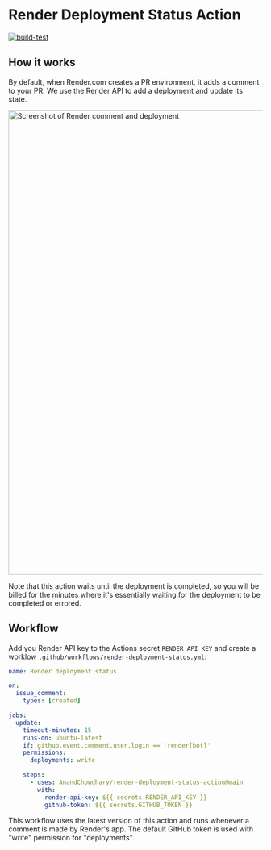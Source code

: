 # Render Deployment Status Action

[![build-test](https://github.com/AnandChowdhary/render-deployment-status-action/actions/workflows/test.yml/badge.svg)](https://github.com/AnandChowdhary/render-deployment-status-action/actions/workflows/test.yml)

## How it works

By default, when Render.com creates a PR environment, it adds a comment to your PR. We use the Render API to add a deployment and update its state.

<img width="921" alt="Screenshot of Render comment and deployment" src="https://github.com/AnandChowdhary/render-deployment-status-action/assets/2841780/5519f640-06dd-4a24-81f4-e25f5309cfe4">

Note that this action waits until the deployment is completed, so you will be billed for the minutes where it's essentially waiting for the deployment to be completed or errored.

## Workflow

Add you Render API key to the Actions secret `RENDER_API_KEY` and create a worklow `.github/workflows/render-deployment-status.yml`:

```yaml
name: Render deployment status

on:
  issue_comment:
    types: [created]

jobs:
  update:
    timeout-minutes: 15
    runs-on: ubuntu-latest
    if: github.event.comment.user.login == 'render[bot]'
    permissions:
      deployments: write

    steps:
      - uses: AnandChowdhary/render-deployment-status-action@main
        with:
          render-api-key: ${{ secrets.RENDER_API_KEY }}
          github-token: ${{ secrets.GITHUB_TOKEN }}

```

This workflow uses the latest version of this action and runs whenever a comment is made by Render's app. The default GitHub token is used with "write" permission for "deployments".
